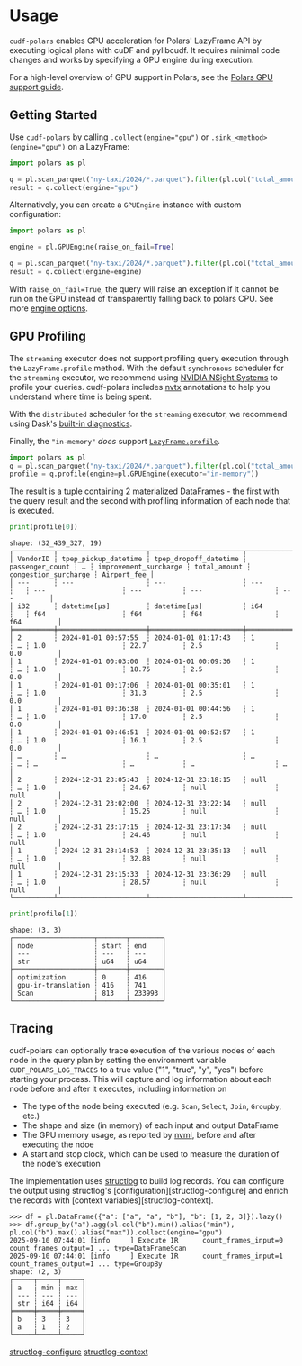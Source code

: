 # Usage

`cudf-polars` enables GPU acceleration for Polars' LazyFrame API by executing logical plans with cuDF and pylibcudf. It requires minimal code changes and works by specifying a GPU engine during execution.

For a high-level overview of GPU support in Polars, see the [Polars GPU support guide](https://docs.pola.rs/user-guide/gpu-support/).

## Getting Started

Use `cudf-polars` by calling `.collect(engine="gpu")` or `.sink_<method>(engine="gpu")` on a LazyFrame:

```python
import polars as pl

q = pl.scan_parquet("ny-taxi/2024/*.parquet").filter(pl.col("total_amount") > 15.0)
result = q.collect(engine="gpu")
```

Alternatively, you can create a `GPUEngine` instance with custom configuration:

```python
import polars as pl

engine = pl.GPUEngine(raise_on_fail=True)

q = pl.scan_parquet("ny-taxi/2024/*.parquet").filter(pl.col("total_amount") > 15.0)
result = q.collect(engine=engine)
```

With `raise_on_fail=True`, the query will raise an exception if it cannot be run on the GPU instead of transparently falling back to polars CPU. See more [engine options](engine_options.md).

## GPU Profiling

The `streaming` executor does not support profiling query execution through the `LazyFrame.profile` method. With the default `synchronous` scheduler for the `streaming` executor, we recommend using [NVIDIA NSight Systems](https://developer.nvidia.com/nsight-systems) to profile your queries.
cudf-polars includes [nvtx](https://nvidia.github.io/NVTX/) annotations to help you understand where time is being spent.

With the `distributed` scheduler for the `streaming` executor, we recommend using Dask's [built-in diagnostics](https://docs.dask.org/en/stable/diagnostics-distributed.html).

Finally, the `"in-memory"` *does* support [`LazyFrame.profile`](https://docs.pola.rs/api/python/stable/reference/lazyframe/api/polars.LazyFrame.profile.html).

```python
import polars as pl
q = pl.scan_parquet("ny-taxi/2024/*.parquet").filter(pl.col("total_amount") > 15.0)
profile = q.profile(engine=pl.GPUEngine(executor="in-memory"))
```

The result is a tuple containing 2 materialized DataFrames - the first with the query result and the second with profiling information of each node that is executed.
```python
print(profile[0])
```
```
shape: (32_439_327, 19)
┌──────────┬──────────────────────┬───────────────────────┬─────────────────┬───┬───────────────────────┬──────────────┬──────────────────────┬─────────────┐
│ VendorID ┆ tpep_pickup_datetime ┆ tpep_dropoff_datetime ┆ passenger_count ┆ … ┆ improvement_surcharge ┆ total_amount ┆ congestion_surcharge ┆ Airport_fee │
│ ---      ┆ ---                  ┆ ---                   ┆ ---             ┆   ┆ ---                   ┆ ---          ┆ ---                  ┆ ---         │
│ i32      ┆ datetime[μs]         ┆ datetime[μs]          ┆ i64             ┆   ┆ f64                   ┆ f64          ┆ f64                  ┆ f64         │
╞══════════╪══════════════════════╪═══════════════════════╪═════════════════╪═══╪═══════════════════════╪══════════════╪══════════════════════╪═════════════╡
│ 2        ┆ 2024-01-01 00:57:55  ┆ 2024-01-01 01:17:43   ┆ 1               ┆ … ┆ 1.0                   ┆ 22.7         ┆ 2.5                  ┆ 0.0         │
│ 1        ┆ 2024-01-01 00:03:00  ┆ 2024-01-01 00:09:36   ┆ 1               ┆ … ┆ 1.0                   ┆ 18.75        ┆ 2.5                  ┆ 0.0         │
│ 1        ┆ 2024-01-01 00:17:06  ┆ 2024-01-01 00:35:01   ┆ 1               ┆ … ┆ 1.0                   ┆ 31.3         ┆ 2.5                  ┆ 0.0         │
│ 1        ┆ 2024-01-01 00:36:38  ┆ 2024-01-01 00:44:56   ┆ 1               ┆ … ┆ 1.0                   ┆ 17.0         ┆ 2.5                  ┆ 0.0         │
│ 1        ┆ 2024-01-01 00:46:51  ┆ 2024-01-01 00:52:57   ┆ 1               ┆ … ┆ 1.0                   ┆ 16.1         ┆ 2.5                  ┆ 0.0         │
│ …        ┆ …                    ┆ …                     ┆ …               ┆ … ┆ …                     ┆ …            ┆ …                    ┆ …           │
│ 2        ┆ 2024-12-31 23:05:43  ┆ 2024-12-31 23:18:15   ┆ null            ┆ … ┆ 1.0                   ┆ 24.67        ┆ null                 ┆ null        │
│ 2        ┆ 2024-12-31 23:02:00  ┆ 2024-12-31 23:22:14   ┆ null            ┆ … ┆ 1.0                   ┆ 15.25        ┆ null                 ┆ null        │
│ 2        ┆ 2024-12-31 23:17:15  ┆ 2024-12-31 23:17:34   ┆ null            ┆ … ┆ 1.0                   ┆ 24.46        ┆ null                 ┆ null        │
│ 1        ┆ 2024-12-31 23:14:53  ┆ 2024-12-31 23:35:13   ┆ null            ┆ … ┆ 1.0                   ┆ 32.88        ┆ null                 ┆ null        │
│ 1        ┆ 2024-12-31 23:15:33  ┆ 2024-12-31 23:36:29   ┆ null            ┆ … ┆ 1.0                   ┆ 28.57        ┆ null                 ┆ null        │
└──────────┴──────────────────────┴───────────────────────┴─────────────────┴───┴───────────────────────┴──────────────┴──────────────────────┴─────────────┘
```

```python
print(profile[1])
```
```
shape: (3, 3)
┌────────────────────┬───────┬────────┐
│ node               ┆ start ┆ end    │
│ ---                ┆ ---   ┆ ---    │
│ str                ┆ u64   ┆ u64    │
╞════════════════════╪═══════╪════════╡
│ optimization       ┆ 0     ┆ 416    │
│ gpu-ir-translation ┆ 416   ┆ 741    │
│ Scan               ┆ 813   ┆ 233993 │
└────────────────────┴───────┴────────┘
```

## Tracing

cudf-polars can optionally trace execution of the various nodes of each node in
the query plan by setting the environment variable ``CUDF_POLARS_LOG_TRACES`` to a
true value ("1", "true", "y", "yes") before starting your process. This will
capture and log information about each node before and after it executes, including information on

- The type of the node being executed (e.g. `Scan`, `Select`, `Join`, `Groupby`, etc.)
- The shape and size (in memory) of each input and output DataFrame
- The GPU memory usage, as reported by [nvml], before and after executing the ndoe
- A start and stop clock, which can be used to measure the duration of the node's execution

The implementation uses [structlog] to build log records. You can configure the
output using structlog's [configuration][structlog-configure] and enrich the
records with [context variables][structlog-context].


```
>>> df = pl.DataFrame({"a": ["a", "a", "b"], "b": [1, 2, 3]}).lazy()
>>> df.group_by("a").agg(pl.col("b").min().alias("min"), pl.col("b").max().alias("max")).collect(engine="gpu")
2025-09-10 07:44:01 [info     ] Execute IR      count_frames_input=0 count_frames_output=1 ... type=DataFrameScan
2025-09-10 07:44:01 [info     ] Execute IR      count_frames_input=1 count_frames_output=1 ... type=GroupBy
shape: (2, 3)
┌─────┬─────┬─────┐
│ a   ┆ min ┆ max │
│ --- ┆ --- ┆ --- │
│ str ┆ i64 ┆ i64 │
╞═════╪═════╪═════╡
│ b   ┆ 3   ┆ 3   │
│ a   ┆ 1   ┆ 2   │
└─────┴─────┴─────┘
```

[nvml]: https://developer.nvidia.com/management-library-nvml
[rmm-stats]: https://docs.rapids.ai/api/rmm/stable/guide/#memory-statistics-and-profiling
[structlog]: https://www.structlog.org/
[structlog-configure](https://www.structlog.org/en/stable/configuration.html)
[structlog-context](https://www.structlog.org/en/stable/contextvars.html)
